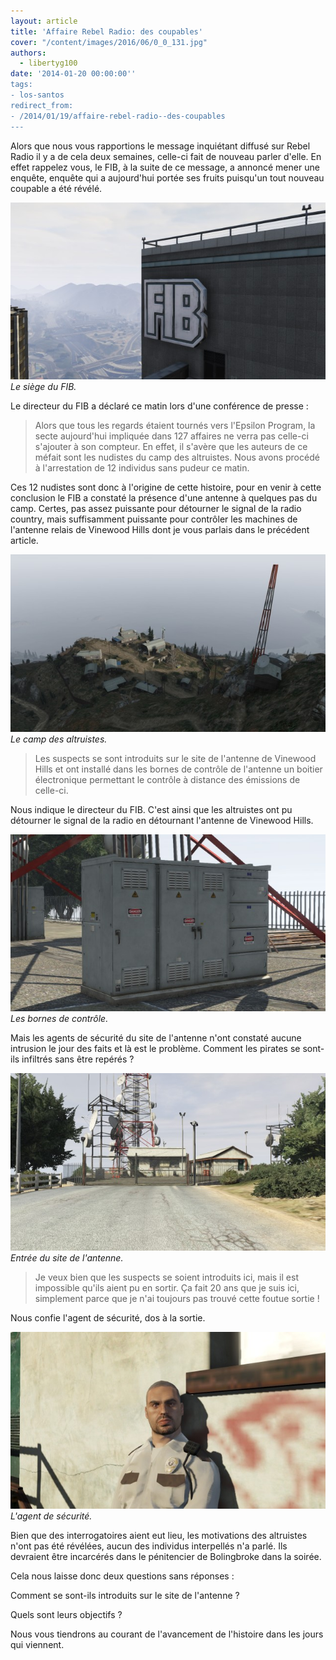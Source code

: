 ```yaml
---
layout: article
title: 'Affaire Rebel Radio: des coupables'
cover: "/content/images/2016/06/0_0_131.jpg"
authors:
  - libertyg100
date: '2014-01-20 00:00:00''
tags:
- los-santos
redirect_from:
- /2014/01/19/affaire-rebel-radio--des-coupables
---
```


Alors que nous vous rapportions le message inquiétant diffusé sur Rebel Radio il y a de cela deux semaines, celle-ci fait de nouveau parler d'elle. En effet rappelez vous, le FIB, à la suite de ce message, a annoncé mener une enquête, enquête qui a aujourd'hui portée ses fruits puisqu'un tout nouveau coupable a été révélé.

![Le siège du FIB.](/content/images/2016/06/0_0%20%282%29_8.jpg)
_Le siège du FIB._

Le directeur du FIB a déclaré ce matin lors d'une conférence de presse :

> Alors que tous les regards étaient tournés vers l'Epsilon Program, la secte aujourd'hui impliquée dans 127 affaires ne verra pas celle-ci s'ajouter à son compteur. En effet, il s'avère que les auteurs de ce méfait sont les nudistes du camp des altruistes. Nous avons procédé à l'arrestation de 12 individus sans pudeur ce matin.

Ces 12 nudistes sont donc à l'origine de cette histoire, pour en venir à cette conclusion le FIB a constaté la présence d'une antenne à quelques pas du camp. Certes, pas assez puissante pour détourner le signal de la radio country, mais suffisamment puissante pour contrôler les machines de l'antenne relais de Vinewood Hills dont je vous parlais dans le précédent article.

![Le camp des altruistes.](/content/images/2016/06/0_0%20%281%29_11.jpg)
_Le camp des altruistes._

> Les suspects se sont introduits sur le site de l'antenne de Vinewood Hills et ont installé dans les bornes de contrôle de l'antenne un boitier électronique permettant le contrôle à distance des émissions de celle-ci.

Nous indique le directeur du FIB. C'est ainsi que les altruistes ont pu détourner le signal de la radio en détournant l'antenne de Vinewood Hills.

![Les bornes de contrôle.](/content/images/2016/06/0_0%20%284%29_10.jpg)
_Les bornes de contrôle._

Mais les agents de sécurité du site de l'antenne n'ont constaté aucune intrusion le jour des faits et là est le problème. Comment les pirates se sont-ils infiltrés sans être repérés ?

![Entrée du site de l'antenne.](/content/images/2016/06/0_0%20%283%29_9.jpg)
_Entrée du site de l'antenne._

> Je veux bien que les suspects se soient introduits ici, mais il est impossible qu'ils aient pu en sortir. Ça fait 20 ans que je suis ici, simplement parce que je n'ai toujours pas trouvé cette foutue sortie !

Nous confie l'agent de sécurité, dos à la sortie.

![L'agent de sécurité.](/content/images/2016/06/0_0%20%285%29_8.jpg)
_L'agent de sécurité._

Bien que des interrogatoires aient eut lieu, les motivations des altruistes n'ont pas été révélées, aucun des individus interpellés n'a parlé. Ils devraient être incarcérés dans le pénitencier de Bolingbroke dans la soirée.

Cela nous laisse donc deux questions sans réponses :

Comment se sont-ils introduits sur le site de l'antenne ?

Quels sont leurs objectifs ?

Nous vous tiendrons au courant de l'avancement de l'histoire dans les jours qui viennent.